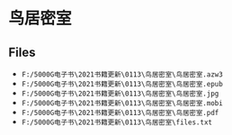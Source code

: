 # 鸟居密室

## Files

- `F:/5000G电子书\2021书籍更新\0113\鸟居密室\鸟居密室.azw3`
- `F:/5000G电子书\2021书籍更新\0113\鸟居密室\鸟居密室.epub`
- `F:/5000G电子书\2021书籍更新\0113\鸟居密室\鸟居密室.jpg`
- `F:/5000G电子书\2021书籍更新\0113\鸟居密室\鸟居密室.mobi`
- `F:/5000G电子书\2021书籍更新\0113\鸟居密室\鸟居密室.pdf`
- `F:/5000G电子书\2021书籍更新\0113\鸟居密室\files.txt`
